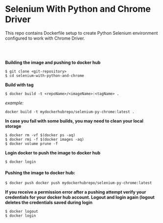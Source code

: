# Selenium With Python and Chrome Driver

This repo contains Dockerfile setup to create Python Selenium environment configured to work with Chrome Driver.

<br></br>

**Building the image and pushing to docker hub**
```
$ git clone <git-repository>
$ cd selenium-with-python-and-chrome
```
  
**Build with tag**
```  
$ docker build -t <repoName>/<imageName>:<tagName> .
```
  
*example:*  
```
docker build -t mydockerhubrepo/selenium-py-chrome:latest .
```

**In case you fail with some builds, you may need to clean your local storage**
```
$ docker rm -vf $(docker ps -aq)
$ docker rmi -f $(docker images -aq)
$ docker volume prune -f
```


**Login docker to push the image to docker hub**  
```
$ docker login
```
#### Pushing the image to docker hub:
```
$ docker push docker push mydockerhubrepo/selenium-py-chrome:latest
```
  
**If you receive a permission error after a pushing attempt verify your credentials for your docker hub account. 
Logout and login again (logout deletes the credentials saved during login** 
```  
$ docker logout
$ docker login
```
